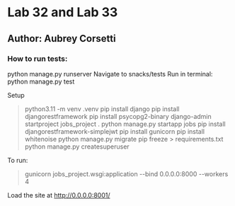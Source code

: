 # Lab 32 and Lab 33
## Author: Aubrey Corsetti

### How to run tests:

python manage.py runserver Navigate to snacks/tests 
Run in terminal: python manage.py test

Setup
> python3.11 -m venv .venv 
> pip install django 
> pip install djangorestframework
> pip install psycopg2-binary
> django-admin startproject jobs_project . 
> python manage.py startapp jobs
> pip install djangorestframework-simplejwt
> pip install gunicorn
> pip install whitenoise
> python manage.py migrate
> pip freeze > requirements.txt
> python manage.py createsuperuser

To run:

> gunicorn jobs_project.wsgi:application --bind 0.0.0.0:8000 --workers 4

Load the site at http://0.0.0.0:8001/